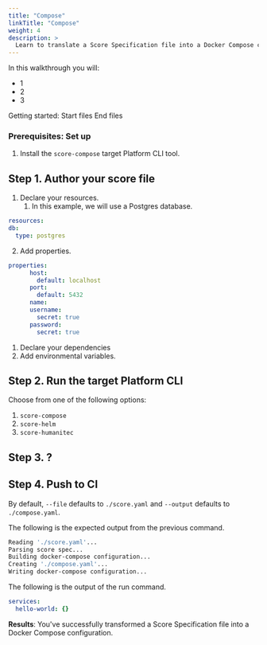 ```yaml
---
title: "Compose"
linkTitle: "Compose"
weight: 4
description: >
  Learn to translate a Score Specification file into a Docker Compose configuration with the target Platform CLI tool.
---
```


In this walkthrough you will:

- 1
- 2
- 3

Getting started:
Start files
End files

### Prerequisites: Set up

1. Install the `score-compose` target Platform CLI tool.

## Step 1. Author your score file

1. Declare your resources.
   1. In this example, we will use a Postgres database.

```yaml
resources:
db:
  type: postgres
```

2. Add properties.

```yaml
properties:
      host:
        default: localhost
      port:
        default: 5432
      name:
      username:
        secret: true
      password:
        secret: true
```

1. Declare your dependencies
2. Add environmental variables.

## Step 2. Run the target Platform CLI

Choose from one of the following options:

1. `score-compose`
2. `score-helm`
3. `score-humanitec`

## Step 3. ?

## Step 4. Push to CI

By default, `--file` defaults to `./score.yaml` and `--output` defaults to `./compose.yaml`.

The following is the expected output from the previous command.

```bash
Reading './score.yaml'...
Parsing score spec...
Building docker-compose configuration...
Creating './compose.yaml'...
Writing docker-compose configuration...
```

The following is the output of the run command.

```yaml
services:
  hello-world: {}
```

**Results**: You've successfully transformed a Score Specification file into a Docker Compose configuration.
